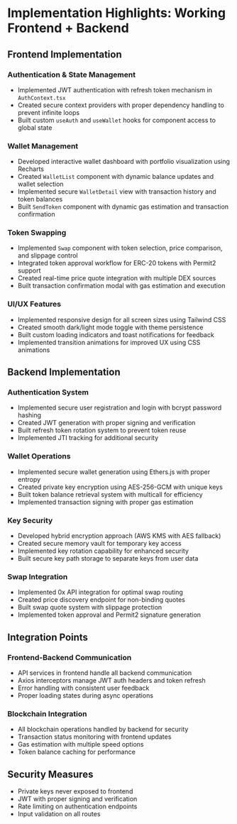 # Implementation Highlights: Working Frontend + Backend

## Frontend Implementation

### Authentication & State Management
- Implemented JWT authentication with refresh token mechanism in `AuthContext.tsx`
- Created secure context providers with proper dependency handling to prevent infinite loops
- Built custom `useAuth` and `useWallet` hooks for component access to global state

### Wallet Management
- Developed interactive wallet dashboard with portfolio visualization using Recharts
- Created `WalletList` component with dynamic balance updates and wallet selection
- Implemented secure `WalletDetail` view with transaction history and token balances
- Built `SendToken` component with dynamic gas estimation and transaction confirmation

### Token Swapping
- Implemented `Swap` component with token selection, price comparison, and slippage control
- Integrated token approval workflow for ERC-20 tokens with Permit2 support
- Created real-time price quote integration with multiple DEX sources
- Built transaction confirmation modal with gas estimation and execution

### UI/UX Features
- Implemented responsive design for all screen sizes using Tailwind CSS
- Created smooth dark/light mode toggle with theme persistence
- Built custom loading indicators and toast notifications for feedback
- Implemented transition animations for improved UX using CSS animations

## Backend Implementation

### Authentication System
- Implemented secure user registration and login with bcrypt password hashing
- Created JWT generation with proper signing and verification
- Built refresh token rotation system to prevent token reuse
- Implemented JTI tracking for additional security

### Wallet Operations
- Implemented secure wallet generation using Ethers.js with proper entropy
- Created private key encryption using AES-256-GCM with unique keys
- Built token balance retrieval system with multicall for efficiency
- Implemented transaction signing with proper gas estimation

### Key Security
- Developed hybrid encryption approach (AWS KMS with AES fallback)
- Created secure memory vault for temporary key access
- Implemented key rotation capability for enhanced security
- Built secure key path storage to separate keys from user data

### Swap Integration
- Implemented 0x API integration for optimal swap routing
- Created price discovery endpoint for non-binding quotes
- Built swap quote system with slippage protection
- Implemented token approval and Permit2 signature generation

## Integration Points

### Frontend-Backend Communication
- API services in frontend handle all backend communication
- Axios interceptors manage JWT auth headers and token refresh
- Error handling with consistent user feedback
- Proper loading states during async operations

### Blockchain Integration
- All blockchain operations handled by backend for security
- Transaction status monitoring with frontend updates
- Gas estimation with multiple speed options
- Token balance caching for performance

## Security Measures

- Private keys never exposed to frontend
- JWT with proper signing and verification
- Rate limiting on authentication endpoints
- Input validation on all routes